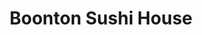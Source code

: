 ---
layout: place
title: "Boonton Sushi House"
permalink: /new-jersey/boonton/boonton-sushi-house.html
stateAbbr: NJ
stateName: New Jersey
cityName: Boonton
place_id: ChIJUf48n5wIw4kR-KBK3i1NzXE
photos:
  - name: >-
      places/ChIJUf48n5wIw4kR-KBK3i1NzXE/photos/AeeoHcKnU7W9hQDULrUkIPXnk0-sEpEkmIHqh0vKO5Owt1S5bfg0QSiMaOmr58IKyAXMM5YZ-65swu3n59i3F0aV1JUjjlrFms_oJMUex2EMBNYuMLnrp9ygXtj_Wo7ROeRlPg_ZP0IBmvj2wrrrNZ9YczSwf_2bWHT1QwR7dfhn1QtqFrlFv-xnbRai7-7_fnPaKTXJCaeu-5DI-ROCZj_RP_KsgSS44UGNhPSKkS4zdFkbnUhPPD89FdWG7EgBY20O0-d8e8pfnK2Yj5E8czVXdOUAKVgNXm6Ctdlbg76mSwHCULZ2z89SERDNx0PVFQySsF8vdPtxT9j2_PaHwwcRySy0HEs7yCeq5qNf5Wuoib7kdMYYK4kxtr61dQX76IAjbwo_xJKPKsCGZ8TC-eLz25W_c72MhOZwV9Ah0JKZSOOm4Q
    widthPx: 4032
    heightPx: 3024
    authorAttributions:
      - displayName: Ella Vas
        uri: https://maps.google.com/maps/contrib/102363070745070538090
        photoUri: >-
          https://lh3.googleusercontent.com/a-/ALV-UjXYVVPratzG4DlllQvSzvaHLoZlbBPb_mbuiz8JcJV5nR7uF3eF=s100-p-k-no-mo
    flagContentUri: >-
      https://www.google.com/local/imagery/report/?cb_client=maps_api_places.places_api&image_key=!1e10!2sCIHM0ogKEICAgID4iJbpAw&hl=en-US
    googleMapsUri: >-
      https://www.google.com/maps/place//data=!3m4!1e2!3m2!1sCIHM0ogKEICAgID4iJbpAw!2e10!4m2!3m1!1s0x89c3089c9f3cfe51:0x71cd4d2dde4aa0f8
  - name: >-
      places/ChIJUf48n5wIw4kR-KBK3i1NzXE/photos/AeeoHcJaBP-wOEAbYPcsxV-IvtRScrRjkeKhiBuLiHNgbUF7zozsTFQ7CyEl-Vwde8IG4nQbx5rVVpwK4poQDAcAPs_BSlIkbBbSdxZrRbZXTNbfht9b2tnENHIs3ESXAunpvbK3F-NR5iBzPg6aV59egTw75fVLPUWKzcMQRC_zmuVAH4qwoXz21u6xibPHs_t6xr-Y__IpHstf9wHXGzpOcBrXkVbfK7UhUEjbnlSULxMe6fYe3uLLBLLl9sfIYn8Zkkks-cl9QWNlF75P-eCnmscPUiVkZplCdn3FnUFyuqcCVzFReCtoZDl_H7xb_m8pP2YMuy3lkWEDE854RVEWO-KvHv1vfBSrttekHdZ02OVzTE0rTfcmsbwWfuZju4l9LyxYgiP44EVpaqwiWoGFCf1ShBFBIw3aC0R2Rzj72txv5w
    widthPx: 4032
    heightPx: 2268
    authorAttributions:
      - displayName: Linda Karas
        uri: https://maps.google.com/maps/contrib/107391645522107607747
        photoUri: >-
          https://lh3.googleusercontent.com/a-/ALV-UjVue7TXxHB8SDypaOKKSugQVvDI6yIurzYVjad0NAg75HB8NRSApg=s100-p-k-no-mo
    flagContentUri: >-
      https://www.google.com/local/imagery/report/?cb_client=maps_api_places.places_api&image_key=!1e10!2sCIHM0ogKEICAgICExuX2SQ&hl=en-US
    googleMapsUri: >-
      https://www.google.com/maps/place//data=!3m4!1e2!3m2!1sCIHM0ogKEICAgICExuX2SQ!2e10!4m2!3m1!1s0x89c3089c9f3cfe51:0x71cd4d2dde4aa0f8
  - name: >-
      places/ChIJUf48n5wIw4kR-KBK3i1NzXE/photos/AeeoHcKbHjJNHSwh40TddjsSRZMaIOfRA8K3xkdGFydTbhmF1NfF0JlUccJIOnHROPK7W_F65jLl4BQxF0abq2Z3HJfLSWkKVyYe0d976pzuQ4GOVXgcHcb1TcuiZKOazLk0pA3b5VD8tNXzeB5C2c5xzLEuxZaGxsHI5yOHmWEmEolHlgjVHh7JM3cQ1MpnmO7azARSUU68VRJkAE0Gb9WyKoQH7AjfZAbBeWSNk5ed_WjF2p5YQbpY-__ufXCsYsi51hf8zmbkr0_v5PaXisJq6TDmS_IbdZ_eJ4K7RKF8NU_A_VK13qAloSMgBQDOjazixqk7mB_M4qHYVuZbNxJL2XoUcrftLHF5c5qjrZHIoz8cgLga5sK87A_IGjmTGSUlFUmQ3QU9z9lYNp_TnOYEtkPqEncfIckXBAR8z77o5ZNBqP-S
    widthPx: 4032
    heightPx: 3024
    authorAttributions:
      - displayName: Z Y
        uri: https://maps.google.com/maps/contrib/105443258786876018923
        photoUri: >-
          https://lh3.googleusercontent.com/a-/ALV-UjVxWwAFmgHJwCtlmJJklU9lMIxE86pQ4v12yPZyL2R3ui-aVSE=s100-p-k-no-mo
    flagContentUri: >-
      https://www.google.com/local/imagery/report/?cb_client=maps_api_places.places_api&image_key=!1e10!2sCIHM0ogKEICAgMCImPeRvwE&hl=en-US
    googleMapsUri: >-
      https://www.google.com/maps/place//data=!3m4!1e2!3m2!1sCIHM0ogKEICAgMCImPeRvwE!2e10!4m2!3m1!1s0x89c3089c9f3cfe51:0x71cd4d2dde4aa0f8
  - name: >-
      places/ChIJUf48n5wIw4kR-KBK3i1NzXE/photos/AeeoHcIea2lZRC2arU5puAz2JXz-zbu8NqQSaSCsNVdbY-fS4vyhk32rc8Lcu4kolJXBJLxHkO7AFSTHTb4VSRo8ZKeGltwpsduDejrcm_7ty9wNBxgFu34CDxlwtMoo4qcBf-nCCiK00bU9nMHQRJTBQRzM7-ps147h1Tw_5wEltd7fqdg-iw5ryNypLkrozy9wQObOD0WvcWMjDrRjqNg9PXTVMepc3Idfd8KNiyQUP2FKEpGX8vYHK_-Qv0XJ30aiScC77D14RDxP6U3LvSaRL5cJk7ZRsIjNRb1v8skyXu4kDatjYyezHjV1broh4dQPWo-iC4eVf3mamATk-s0IAg8Baiv1fofE5rBjVgWwiT-OvBlVI-jD8Et8tVTs74EQesgmCpb3CM31hiSvY-pz-aLSDMkDLbq-zXyiZ5sFLOl8TQ
    widthPx: 3024
    heightPx: 4032
    authorAttributions:
      - displayName: Jenny Carvajal
        uri: https://maps.google.com/maps/contrib/103913901947737175322
        photoUri: >-
          https://lh3.googleusercontent.com/a-/ALV-UjUqweH7EFZIleuySS4GON7qMWoSr1IloWihmoZVE0WCNz8ZEd466Q=s100-p-k-no-mo
    flagContentUri: >-
      https://www.google.com/local/imagery/report/?cb_client=maps_api_places.places_api&image_key=!1e10!2sCIHM0ogKEICAgICe1YGeCA&hl=en-US
    googleMapsUri: >-
      https://www.google.com/maps/place//data=!3m4!1e2!3m2!1sCIHM0ogKEICAgICe1YGeCA!2e10!4m2!3m1!1s0x89c3089c9f3cfe51:0x71cd4d2dde4aa0f8
  - name: >-
      places/ChIJUf48n5wIw4kR-KBK3i1NzXE/photos/AeeoHcJ-4N_fpJQOAMDFQg_EgvNrBuSQaoj8ClDZ5mcde3vFrd_cZci8aRKKjuDYCxyfwT9pJUn6iBsjcdCpMIsSKriqfp9wjt08UCt03IKulbnOfJy_ZWuiKFdnkThl51hZMj2YFc5iWvTqIx28WujjRSG_5s7HaZ0Q0t-uHm13eUab6ixbhuuSPgP3bAdB-5_NGnuaNUHsEDTCOpaZKpdlLXDLfmHyJ3fpGhTOaLXqhhv5CTS1y_sK89G7acJ3HnOfQDj7Cyo3O9Abb907i0VSm11Vviv55qNM0-P4JN0qC10571ZuqSyZV_z1ysIGujhJydvwWKLsP81hBssSMSKwnX3R0xffYhiSGWmurDsbb981pVQcZw5Ni0QyZctkZ0JMGzqxoJxOKAbwmnJzkIBxQMpyj-Kd1GmfhREdFvLs_iFTU7Mw
    widthPx: 3510
    heightPx: 2634
    authorAttributions:
      - displayName: Roger Baldanza
        uri: https://maps.google.com/maps/contrib/100806533585907325086
        photoUri: >-
          https://lh3.googleusercontent.com/a-/ALV-UjWtInlZ6wEYwdGChYZVQ5h4BXnvj0WNjfK6inR74W3T5neOpnDt=s100-p-k-no-mo
    flagContentUri: >-
      https://www.google.com/local/imagery/report/?cb_client=maps_api_places.places_api&image_key=!1e10!2sCIHM0ogKEICAgIC7zeiApgE&hl=en-US
    googleMapsUri: >-
      https://www.google.com/maps/place//data=!3m4!1e2!3m2!1sCIHM0ogKEICAgIC7zeiApgE!2e10!4m2!3m1!1s0x89c3089c9f3cfe51:0x71cd4d2dde4aa0f8
  - name: >-
      places/ChIJUf48n5wIw4kR-KBK3i1NzXE/photos/AeeoHcJ-J9Q6W92coKltJWjThKJA4_SdZg8-JH-QQTzjsRe6HoI0tn7DORP0H8iOy7LVGN8ZfzEHO4aMJIPP8Zh7-OXvf4jbt0O3hYKB4TtYEFk0mxMcPcYKa_SUsTK4bThBw1b3dVmT0Ns45qStONqSBCfUTFG5tb9ZqO2ia24L-pku_YbGN2oRU9kxncSRupOG4UB0k8D6GnvlNwqoS9zvq_vwS09zVrf7qEwTcoFu-h9TBUbQROlo2Ry0fFeOPm2jHNcQoDJBwS8fiV9hR6oAtrCZ5WepSqkE_54S-jhzBfEeQYajsxwJGl_VrFxdDf3aUac-QV-zHuNedEhxqRAqA62bYR7_bcdV7Jh5qobY42UVd0Wh-xvfajnmjck1oftVOhv6aoFeTsJHoVlyh6cb0-qsBTx7WmnVOgxV-xSzlB42ddYD
    widthPx: 3593
    heightPx: 3000
    authorAttributions:
      - displayName: Eric Finkelstein
        uri: https://maps.google.com/maps/contrib/111444671146808251214
        photoUri: >-
          https://lh3.googleusercontent.com/a/ACg8ocJvMTFe-XnhkXFW5VFNZ4ngdUxvt3s3uBD8Mhqr_jMQlLXzZQ=s100-p-k-no-mo
    flagContentUri: >-
      https://www.google.com/local/imagery/report/?cb_client=maps_api_places.places_api&image_key=!1e10!2sCIHM0ogKEICAgICOu-_2pgE&hl=en-US
    googleMapsUri: >-
      https://www.google.com/maps/place//data=!3m4!1e2!3m2!1sCIHM0ogKEICAgICOu-_2pgE!2e10!4m2!3m1!1s0x89c3089c9f3cfe51:0x71cd4d2dde4aa0f8
  - name: >-
      places/ChIJUf48n5wIw4kR-KBK3i1NzXE/photos/AeeoHcL2RKnwJMTG6VlAk9ZuzOH3LRZM-RhZrONxwMtv05RlyS0yHU8V9TUn2JblTdztmWrQc75cZeRukNZoSwIxSOSNNlGaf81hHKIR6HFAFmALbGV8a-G711JP8KeCwcbVxNRvdqNEMaAoV5DZvMBtVZRxTouEgB66QdTpWgjRmH2ZC2lH_mBHLMUP3yE4hoELYGk4GZuZq2KuE7EnGFJcOZFyFJGwseoyIe56ERi9DH0Fbnr0fduWqeC6VWm74L1ReVINhSJcf2kO3_NiebNa-xSfbof0O5vyxTBJtL1irH27taRF8pzeSRvRkv5ZN6DyDtV8QuTsKtTmxBwRBrODe3nNS-laTZfd4HrxcAHIHP96O_2dFDw7Mfwz3u63kgkV09JIf_xUL4Ih7lREVINwPSsNSzKKq3ndhVX8lUhPXF6-D_k
    widthPx: 3510
    heightPx: 2634
    authorAttributions:
      - displayName: Roger Baldanza
        uri: https://maps.google.com/maps/contrib/100806533585907325086
        photoUri: >-
          https://lh3.googleusercontent.com/a-/ALV-UjWtInlZ6wEYwdGChYZVQ5h4BXnvj0WNjfK6inR74W3T5neOpnDt=s100-p-k-no-mo
    flagContentUri: >-
      https://www.google.com/local/imagery/report/?cb_client=maps_api_places.places_api&image_key=!1e10!2sCIHM0ogKEICAgIC7zejQ5AE&hl=en-US
    googleMapsUri: >-
      https://www.google.com/maps/place//data=!3m4!1e2!3m2!1sCIHM0ogKEICAgIC7zejQ5AE!2e10!4m2!3m1!1s0x89c3089c9f3cfe51:0x71cd4d2dde4aa0f8
  - name: >-
      places/ChIJUf48n5wIw4kR-KBK3i1NzXE/photos/AeeoHcK-lo07snrdgH63JqO27qY73aI-nOSvtATLkCo-xvn4QG0J33khL9Nha_CDL7xW5QfbBPBlQOHdazvDJF8HVbNV3OkkePniB2G7kr5LKoMK1vpNExpFgaxZ9LPmD-Khl0oISwRJRjVlF6brJb0chk8AAViVGyYmUXFgP8k_alM13_BIZut97r91APB7mPBl2wHI7boEDwM6_h2yfgH-XgUXoVzEeWtlEsHmYbznHXDpn6WMdRPr9fQLJ-2palrmSfi_q3IcC7Ec6eVqnSizsirC0Ds6F0ML3sq6nha2D4hroFvdACXInSp-eNg40M1wiApkzxA7-NrUS1VVGv290cGgefCcbLdpu8Bx7Y7v9kdD5i7mI7rxL_zQH8LGiBUOkw23Kzp_lY7FOivJgfuh9Bmp2N6QQUB48ppxcf0u1lQWLNSy
    widthPx: 4032
    heightPx: 2268
    authorAttributions:
      - displayName: Linda Karas
        uri: https://maps.google.com/maps/contrib/107391645522107607747
        photoUri: >-
          https://lh3.googleusercontent.com/a-/ALV-UjVue7TXxHB8SDypaOKKSugQVvDI6yIurzYVjad0NAg75HB8NRSApg=s100-p-k-no-mo
    flagContentUri: >-
      https://www.google.com/local/imagery/report/?cb_client=maps_api_places.places_api&image_key=!1e10!2sCIHM0ogKEICAgICExuX2sQE&hl=en-US
    googleMapsUri: >-
      https://www.google.com/maps/place//data=!3m4!1e2!3m2!1sCIHM0ogKEICAgICExuX2sQE!2e10!4m2!3m1!1s0x89c3089c9f3cfe51:0x71cd4d2dde4aa0f8
  - name: >-
      places/ChIJUf48n5wIw4kR-KBK3i1NzXE/photos/AeeoHcJasKHjy59Y8d4OO2xGUnVb0hl6muCsmEhoiNzey1AOX8WxbRHrXlZVTflnFpeKJHQRM0r8KEZaPeuDXnI2Xwi8RKIdVujeBxP-be6VfKgTaqluejwASuQsLgAVRjpUSUNdRGHU-woPCmC4aYYGSMrndTBOGF2sxEfzx6zClDT1RK7940etoxZ7biFhnXaNDkD5dNQUESfYJ9k884Vf8r6vyS7sLwfsTlxxz3N1VI20_MST-RUNJHQpcfeUkqxN3CveLmA0EAue2GZsy6Xu22TT1oeiy7YOqlxgkz-1MvgaYy58zZlEhEtwOBS2FF7d8z-SP4Gp88uQ3KYqwP8vX99iv7r101sqYCGlTVtRLPHLRirIQJ_Nnd4BxxwXA-2zpnaH08jtKPY9ZXZe1eOgZRZVr7gbuMQOaRkoEOGv7VQ
    widthPx: 3264
    heightPx: 2448
    authorAttributions:
      - displayName: Alexander Lindroth
        uri: https://maps.google.com/maps/contrib/103849297410435512883
        photoUri: >-
          https://lh3.googleusercontent.com/a-/ALV-UjVuLmhtMvORLugS9JfR_qKgfYr2hLnvebKXTm0qyHTmYMUoPQSD=s100-p-k-no-mo
    flagContentUri: >-
      https://www.google.com/local/imagery/report/?cb_client=maps_api_places.places_api&image_key=!1e10!2sCIHM0ogKEICAgIDEwbuoEQ&hl=en-US
    googleMapsUri: >-
      https://www.google.com/maps/place//data=!3m4!1e2!3m2!1sCIHM0ogKEICAgIDEwbuoEQ!2e10!4m2!3m1!1s0x89c3089c9f3cfe51:0x71cd4d2dde4aa0f8
  - name: >-
      places/ChIJUf48n5wIw4kR-KBK3i1NzXE/photos/AeeoHcK2TTxPguhxKwajfLm5yVSbPAKU61JOkvzOwNBQ_8jZKPFOX3CBzlh9yjv6pKNKd64gWmdlTc1eLeFHOwBmSXWa7vyuXtNyNRcl9JOea63uEayC8fjj-L0SYGc3Lo6wabXxFdidTfUfyOQ-AJ6w0SbCz3GYtu2Vfd_HX_ZY--Phd-OgU0tduxfsoETyPguWj1TjdOFFGy-sGhIE3i2C8KU1nUgqLKa-4Bp1UD7BoAobBcvzZ5rGx9tkNbuc0SZV-aN2C7cl-BB8P4Pl6bMzsS40U2VllmGE4-FnCHn2gefCXoRT0IuUfRhC-ikeoGa3obB5fGH9ajHBtfqQukMYhoQlm80GPXdmBuUhyV2z2mkumcEs8Q8rP8bKfBvMkUN_1V2c4zMznZ2W-rGrXSwxyEBOb-dKCv7PjM7KPk1dnMvk5qwZ
    widthPx: 2932
    heightPx: 2425
    authorAttributions:
      - displayName: Andrew D
        uri: https://maps.google.com/maps/contrib/100590594434486700932
        photoUri: >-
          https://lh3.googleusercontent.com/a-/ALV-UjUij7ejseSotMvoVddzSlwmgahajKFuEcVRxQimugPgW9Q1AbfEcQ=s100-p-k-no-mo
    flagContentUri: >-
      https://www.google.com/local/imagery/report/?cb_client=maps_api_places.places_api&image_key=!1e10!2sCIHM0ogKEICAgIDpktL-kgE&hl=en-US
    googleMapsUri: >-
      https://www.google.com/maps/place//data=!3m4!1e2!3m2!1sCIHM0ogKEICAgIDpktL-kgE!2e10!4m2!3m1!1s0x89c3089c9f3cfe51:0x71cd4d2dde4aa0f8
address: 701 Main St, Boonton, NJ 07005, USA
street: 701 Main St
city: Boonton
state: NJ
zip: '07005'
country: USA
neighborhood: null
latitude: '40.905391'
longitude: '-74.411166'
accessibility_options:
  wheelchairAccessibleEntrance: true
  wheelchairAccessibleRestroom: true
  wheelchairAccessibleSeating: true
business_status: OPERATIONAL
name: Boonton Sushi House
google_maps_links:
  directionsUri: >-
    https://www.google.com/maps/dir//''/data=!4m7!4m6!1m1!4e2!1m2!1m1!1s0x89c3089c9f3cfe51:0x71cd4d2dde4aa0f8!3e0
  placeUri: https://maps.google.com/?cid=8200295355909841144
  writeAReviewUri: >-
    https://www.google.com/maps/place//data=!4m3!3m2!1s0x89c3089c9f3cfe51:0x71cd4d2dde4aa0f8!12e1
  reviewsUri: >-
    https://www.google.com/maps/place//data=!4m4!3m3!1s0x89c3089c9f3cfe51:0x71cd4d2dde4aa0f8!9m1!1b1
  photosUri: >-
    https://www.google.com/maps/place//data=!4m3!3m2!1s0x89c3089c9f3cfe51:0x71cd4d2dde4aa0f8!10e5
primary_type: Sushi Restaurant
opening_hours:
  regular: null
  current: null
secondary_opening_hours:
  regular:
    weekdayDescriptions: null
    type: null
  current:
    weekdayDescriptions: null
    type: null
phone: (973) 394-8870
price_level: PRICE_LEVEL_MODERATE
price_range: $10 &ndash; $20
rating: '4.5'
rating_count: 328
website: http://www.sushiboonton.com/
description: null
reviews:
  - name: >-
      places/ChIJUf48n5wIw4kR-KBK3i1NzXE/reviews/ChZDSUhNMG9nS0VJQ0FnSUM3emVpQVJnEAE
    relativePublishTimeDescription: 7 months ago
    rating: 5
    text:
      text: >-
        On top of a hill on Main Street in Boonton, NJ sits a very nondescript
        neighborhood sushi restaurant, but don’t let looks fool you. This small
        casual eatery is slinging out omakase quality fish.


        The chef’s here are consistent. They take pride in the quality of fish
        that they offer which changes weekly if not daily depending on what
        their distributor has to offer.


        Many of the choices you will not see unless you partake in a $150+
        omakase menu.


        Some of our favorite pieces include the NegiToro hand roll which they
        add chopped Japanese radish, scallions and sesame seeds to. Outstanding!


        We are also big fans of their Artic Char which gets paired with sliced
        avocado, their hamachi (yellowtail) seared salmon belly which just melts
        in your mouth, their madai is spectacular, scallops are delicious, sea
        eel is done right!


        The Mr Power Roll is one of our favorite rolls.


        We have added the Sushi House to our normal weekly rotation at our home.
        The prices are very reasonable and the quality is outstanding.
      languageCode: en
    originalText:
      text: >-
        On top of a hill on Main Street in Boonton, NJ sits a very nondescript
        neighborhood sushi restaurant, but don’t let looks fool you. This small
        casual eatery is slinging out omakase quality fish.


        The chef’s here are consistent. They take pride in the quality of fish
        that they offer which changes weekly if not daily depending on what
        their distributor has to offer.


        Many of the choices you will not see unless you partake in a $150+
        omakase menu.


        Some of our favorite pieces include the NegiToro hand roll which they
        add chopped Japanese radish, scallions and sesame seeds to. Outstanding!


        We are also big fans of their Artic Char which gets paired with sliced
        avocado, their hamachi (yellowtail) seared salmon belly which just melts
        in your mouth, their madai is spectacular, scallops are delicious, sea
        eel is done right!


        The Mr Power Roll is one of our favorite rolls.


        We have added the Sushi House to our normal weekly rotation at our home.
        The prices are very reasonable and the quality is outstanding.
      languageCode: en
    authorAttribution:
      displayName: Roger Baldanza
      uri: https://www.google.com/maps/contrib/100806533585907325086/reviews
      photoUri: >-
        https://lh3.googleusercontent.com/a-/ALV-UjWtInlZ6wEYwdGChYZVQ5h4BXnvj0WNjfK6inR74W3T5neOpnDt=s128-c0x00000000-cc-rp-mo-ba4
    publishTime: '2024-08-17T23:30:37.673907Z'
    flagContentUri: >-
      https://www.google.com/local/review/rap/report?postId=ChZDSUhNMG9nS0VJQ0FnSUM3emVpQVJnEAE&d=17924085&t=1
    googleMapsUri: >-
      https://www.google.com/maps/reviews/data=!4m6!14m5!1m4!2m3!1sChZDSUhNMG9nS0VJQ0FnSUM3emVpQVJnEAE!2m1!1s0x89c3089c9f3cfe51:0x71cd4d2dde4aa0f8
  - name: >-
      places/ChIJUf48n5wIw4kR-KBK3i1NzXE/reviews/ChZDSUhNMG9nS0VJQ0FnSUNvX3IyLVdBEAE
    relativePublishTimeDescription: 2 months ago
    rating: 5
    text:
      text: >-
        This is the best local sushi spot. The staff is always super responsive
        and nice. The fish is always delicious and fresh. The rice is cooked
        perfectly. The location is not far off 287, so if you are just passing
        through, I highly recommend this spot. If you are local to the area,
        this should be in your rotation of local spots to support. Street
        parking on 202/Main is free.
      languageCode: en
    originalText:
      text: >-
        This is the best local sushi spot. The staff is always super responsive
        and nice. The fish is always delicious and fresh. The rice is cooked
        perfectly. The location is not far off 287, so if you are just passing
        through, I highly recommend this spot. If you are local to the area,
        this should be in your rotation of local spots to support. Street
        parking on 202/Main is free.
      languageCode: en
    authorAttribution:
      displayName: Zia A Perozzi
      uri: https://www.google.com/maps/contrib/117220923439945108429/reviews
      photoUri: >-
        https://lh3.googleusercontent.com/a-/ALV-UjXxKX8sAISt52ouvN2vzcXpI5VYsiFHmNTtrfgKGNu-XvSbw_kC=s128-c0x00000000-cc-rp-mo-ba4
    publishTime: '2025-01-23T00:23:53.237454Z'
    flagContentUri: >-
      https://www.google.com/local/review/rap/report?postId=ChZDSUhNMG9nS0VJQ0FnSUNvX3IyLVdBEAE&d=17924085&t=1
    googleMapsUri: >-
      https://www.google.com/maps/reviews/data=!4m6!14m5!1m4!2m3!1sChZDSUhNMG9nS0VJQ0FnSUNvX3IyLVdBEAE!2m1!1s0x89c3089c9f3cfe51:0x71cd4d2dde4aa0f8
  - name: >-
      places/ChIJUf48n5wIw4kR-KBK3i1NzXE/reviews/ChZDSUhNMG9nS0VJQ0FnTURBc3U2NkJREAE
    relativePublishTimeDescription: 2 months ago
    rating: 5
    text:
      text: >-
        A destination sushi spot authentically prepared and serving up all the
        specialty and modern rolls.


        Make sure you get the pepper tuna burrito and wagyu sushi Ala cart. I
        would have taken pictures one of the many times I’ve been here but I
        usually inhale it before that has a chance to happen.


        Eventually I’ll add pictures to this review but for now you’ll have to
        just trust me in my love and quest for the best sushi’s and sashimi’s in
        the area that this is a place to give regular business.
      languageCode: en
    originalText:
      text: >-
        A destination sushi spot authentically prepared and serving up all the
        specialty and modern rolls.


        Make sure you get the pepper tuna burrito and wagyu sushi Ala cart. I
        would have taken pictures one of the many times I’ve been here but I
        usually inhale it before that has a chance to happen.


        Eventually I’ll add pictures to this review but for now you’ll have to
        just trust me in my love and quest for the best sushi’s and sashimi’s in
        the area that this is a place to give regular business.
      languageCode: en
    authorAttribution:
      displayName: Stephen DeAngelis
      uri: https://www.google.com/maps/contrib/103278217455083402165/reviews
      photoUri: >-
        https://lh3.googleusercontent.com/a-/ALV-UjUQlSo0X3sqsRhsnfuhpYAk4wzHZxgLzMH85JOOiahLe3FmWWWv=s128-c0x00000000-cc-rp-mo-ba3
    publishTime: '2025-02-08T00:28:52.237542Z'
    flagContentUri: >-
      https://www.google.com/local/review/rap/report?postId=ChZDSUhNMG9nS0VJQ0FnTURBc3U2NkJREAE&d=17924085&t=1
    googleMapsUri: >-
      https://www.google.com/maps/reviews/data=!4m6!14m5!1m4!2m3!1sChZDSUhNMG9nS0VJQ0FnTURBc3U2NkJREAE!2m1!1s0x89c3089c9f3cfe51:0x71cd4d2dde4aa0f8
  - name: >-
      places/ChIJUf48n5wIw4kR-KBK3i1NzXE/reviews/ChdDSUhNMG9nS0VJQ0FnTUNnbm9QaXpRRRAB
    relativePublishTimeDescription: a month ago
    rating: 1
    text:
      text: >-
        I come here every so often. The food is decent but the young man who
        always sits behind the counter that takes orders is ALWAYS rude! The
        fact that I come here once in a while and he is consistently rude shows
        that this place does not care what kind of service they’re giving. He
        was very condescending to me yesterday when I had a question about my
        order. And turned and started talking in his language to a co worker
        that then started laughing. Quite obvious it was about me. I had to
        really ask myself why am I spending my hard earned money where I am not
        even respected. I’m sure to find much better sushi restaurants and I’m
        willing to drive farther for better service.
      languageCode: en
    originalText:
      text: >-
        I come here every so often. The food is decent but the young man who
        always sits behind the counter that takes orders is ALWAYS rude! The
        fact that I come here once in a while and he is consistently rude shows
        that this place does not care what kind of service they’re giving. He
        was very condescending to me yesterday when I had a question about my
        order. And turned and started talking in his language to a co worker
        that then started laughing. Quite obvious it was about me. I had to
        really ask myself why am I spending my hard earned money where I am not
        even respected. I’m sure to find much better sushi restaurants and I’m
        willing to drive farther for better service.
      languageCode: en
    authorAttribution:
      displayName: Tempestt
      uri: https://www.google.com/maps/contrib/114406600069682047734/reviews
      photoUri: >-
        https://lh3.googleusercontent.com/a-/ALV-UjWsGMyehO4BUQYnpoiT3pJuoRs3zcrW5ty-kW9l6NPSbJGdrxlD=s128-c0x00000000-cc-rp-mo
    publishTime: '2025-02-17T15:23:37.697819Z'
    flagContentUri: >-
      https://www.google.com/local/review/rap/report?postId=ChdDSUhNMG9nS0VJQ0FnTUNnbm9QaXpRRRAB&d=17924085&t=1
    googleMapsUri: >-
      https://www.google.com/maps/reviews/data=!4m6!14m5!1m4!2m3!1sChdDSUhNMG9nS0VJQ0FnTUNnbm9QaXpRRRAB!2m1!1s0x89c3089c9f3cfe51:0x71cd4d2dde4aa0f8
  - name: >-
      places/ChIJUf48n5wIw4kR-KBK3i1NzXE/reviews/ChZDSUhNMG9nS0VJQ0FnSURyN3ZxZEFnEAE
    relativePublishTimeDescription: 9 months ago
    rating: 5
    text:
      text: >-
        I’m from out of town (PA) visiting NJ. I just happened to discover to
        sushi house.


        I had lunch here and I ordered one of their lunch special. Sushi,
        sashimi plate plus side salad. Fish is fresh and serving portion is just
        right. Sashimi was perfect cut.  Even their California roll was made to
        perfection, not too much sushi rice.


        For sure I will come back again.


        Arigatou gozaimashita!

        ありがとうございました
      languageCode: en
    originalText:
      text: >-
        I’m from out of town (PA) visiting NJ. I just happened to discover to
        sushi house.


        I had lunch here and I ordered one of their lunch special. Sushi,
        sashimi plate plus side salad. Fish is fresh and serving portion is just
        right. Sashimi was perfect cut.  Even their California roll was made to
        perfection, not too much sushi rice.


        For sure I will come back again.


        Arigatou gozaimashita!

        ありがとうございました
      languageCode: en
    authorAttribution:
      displayName: Jane Velasco
      uri: https://www.google.com/maps/contrib/103243265291158993839/reviews
      photoUri: >-
        https://lh3.googleusercontent.com/a-/ALV-UjViDeLOxugstvuXrlWy56HKbpwYI41rUS-oGIGmdgkHZpYRRiQQ=s128-c0x00000000-cc-rp-mo-ba2
    publishTime: '2024-07-17T17:09:17.153988Z'
    flagContentUri: >-
      https://www.google.com/local/review/rap/report?postId=ChZDSUhNMG9nS0VJQ0FnSURyN3ZxZEFnEAE&d=17924085&t=1
    googleMapsUri: >-
      https://www.google.com/maps/reviews/data=!4m6!14m5!1m4!2m3!1sChZDSUhNMG9nS0VJQ0FnSURyN3ZxZEFnEAE!2m1!1s0x89c3089c9f3cfe51:0x71cd4d2dde4aa0f8
parking_options:
  freeStreetParking: true
  paidStreetParking: true
  valetParking: false
payment_options:
  acceptsCreditCards: true
  acceptsDebitCards: true
  acceptsCashOnly: false
allow_dogs: null
curbside_pickup: true
delivery: true
dine_in: true
good_for_children: true
good_for_groups: true
good_for_sports: false
live_music: false
menu_for_children: false
outdoor_seating: false
reservable: true
restroom: true
serves_beer: false
serves_breakfast: false
serves_brunch: false
serves_cocktails: false
serves_coffee: null
serves_dinner: true
serves_dessert: true
serves_lunch: true
serves_vegetarian_food: true
serves_wine: false
takeout: true

---